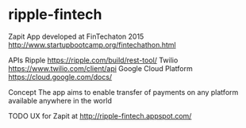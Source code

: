 # ripple-fintech
Zapit App developed at FinTechaton 2015 http://www.startupbootcamp.org/fintechathon.html

APIs
Ripple https://ripple.com/build/rest-tool/
Twilio https://www.twilio.com/client/api
Google Cloud Platform  https://cloud.google.com/docs/

Concept
The app aims to enable transfer of payments on any platform available anywhere in the world

TODO
UX for Zapit at http://ripple-fintech.appspot.com/
